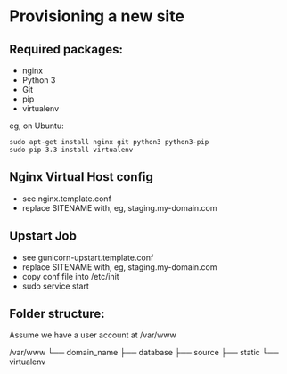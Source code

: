 Provisioning a new site
=======================

## Required packages:

* nginx
* Python 3
* Git
* pip
* virtualenv

eg, on Ubuntu:

    sudo apt-get install nginx git python3 python3-pip
    sudo pip-3.3 install virtualenv

## Nginx Virtual Host config

* see nginx.template.conf
* replace SITENAME with, eg, staging.my-domain.com

## Upstart Job

* see gunicorn-upstart.template.conf
* replace SITENAME with, eg, staging.my-domain.com
* copy conf file into /etc/init
* sudo service start <name of copied file>

## Folder structure:
Assume we have a user account at /var/www

/var/www
└── domain_name
     ├── database
     ├── source
     ├── static
     └── virtualenv

